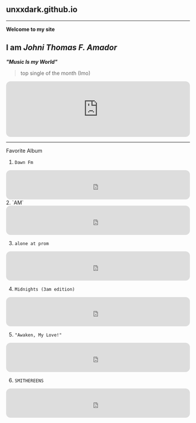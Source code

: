## unxxdark.github.io
---
**Welcome to my site**

**I am *Johni Thomas F. Amador***
---
***"Music Is my World"***

>top single of the month (Imo)
<iframe style="border-radius:12px" src="https://open.spotify.com/embed/track/26hOm7dTtBi0TdpDGl141t?utm_source=generator" width="100%" height="152" frameBorder="0" allowfullscreen="" allow="autoplay; clipboard-write; encrypted-media; fullscreen; picture-in-picture" loading="lazy"></iframe>

---
Favorite Album
1. `Dawn Fm`

<iframe style="border-radius:12px" src="https://open.spotify.com/embed/album/2nLOHgzXzwFEpl62zAgCEC?utm_source=generator" width="100%" height="80" frameBorder="0" allowfullscreen="" allow="autoplay; clipboard-write; encrypted-media; fullscreen; picture-in-picture" loading="lazy"></iframe>
2. `AM`

<iframe style="border-radius:12px" src="https://open.spotify.com/embed/album/78bpIziExqiI9qztvNFlQu?utm_source=generator" width="100%" height="80" frameBorder="0" allowfullscreen="" allow="autoplay; clipboard-write; encrypted-media; fullscreen; picture-in-picture" loading="lazy"></iframe>

3. `alone at prom`

<iframe style="border-radius:12px" src="https://open.spotify.com/embed/album/5Gm2XKBgnlzd6qTi7LE1z2?utm_source=generator" width="100%" height="80" frameBorder="0" allowfullscreen="" allow="autoplay; clipboard-write; encrypted-media; fullscreen; picture-in-picture" loading="lazy"></iframe>

4. `Midnights (3am edition)`

<iframe style="border-radius:12px" src="https://open.spotify.com/embed/album/3lS1y25WAhcqJDATJK70Mq?utm_source=generator" width="100%" height="80" frameBorder="0" allowfullscreen="" allow="autoplay; clipboard-write; encrypted-media; fullscreen; picture-in-picture" loading="lazy"></iframe>

5. `"Awaken, My Love!"`

<iframe style="border-radius:12px" src="https://open.spotify.com/embed/album/7caGY3YPOchIO8xLvTKWN4?utm_source=generator" width="100%" height="80" frameBorder="0" allowfullscreen="" allow="autoplay; clipboard-write; encrypted-media; fullscreen; picture-in-picture" loading="lazy"></iframe>

6. `SMITHEREENS`

<iframe style="border-radius:12px" src="https://open.spotify.com/embed/album/2hEnymoejldpuxSdTnkard?utm_source=generator" width="100%" height="80" frameBorder="0" allowfullscreen="" allow="autoplay; clipboard-write; encrypted-media; fullscreen; picture-in-picture" loading="lazy"></iframe>
